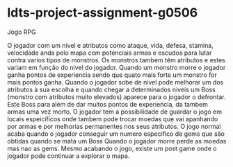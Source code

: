 # ldts-project-assignment-g0506

Jogo RPG

O jogador com um nivel e atributos como ataque, vida, defesa, stamina, velocidade anda pelo mapa com potenciais armas e escudos para lutar contra varios tipos de monstros.
Os monstros tambem têm atributos e estes variam em função do nivel do jogador. Quando um monstro morre o jogador ganha pontos de experiencia sendo que quato mais forte um monstro for mais pontos ganha.
Quando o jogador sobe de nivel pode melhorar um dos atributos à sua escolha e quando chegar a determinados niveis um Boss (monstro com atributos muito elevados) aparece para o jogador o defrontar. Este Boss para além de dar muitos pontos de experiencia, da tambem armas uma vez morto.
O jogador tem a possibilidade de guardar o jogo em locais espeicificos onde tambem pode trocar moedas que vai apanhando por armas e por melhorias permanentes nos seus atributos.
O jogo normal acaba quando o jogador conseguir um numero especifico de gems que são obtidas quando se mata um Boss
Quando o jogador morre perde as moedas mas nao as gems.
Mesmo acabando o jogo, existe um post game onde o jogador pode continuar a explorar o mapa.

